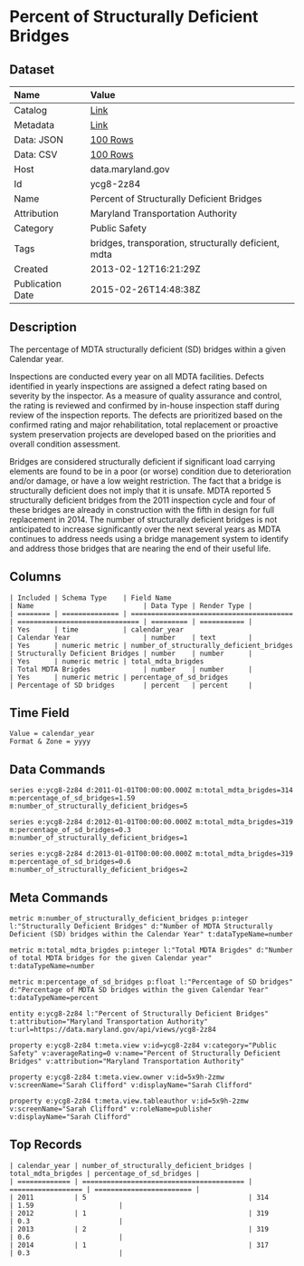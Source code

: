 # Percent of Structurally Deficient Bridges

## Dataset

| Name | Value |
| :--- | :---- |
| Catalog | [Link](https://catalog.data.gov/dataset/percent-of-structurally-deficient-bridges-a15e6) |
| Metadata | [Link](https://data.maryland.gov/api/views/ycg8-2z84) |
| Data: JSON | [100 Rows](https://data.maryland.gov/api/views/ycg8-2z84/rows.json?max_rows=100) |
| Data: CSV | [100 Rows](https://data.maryland.gov/api/views/ycg8-2z84/rows.csv?max_rows=100) |
| Host | data.maryland.gov |
| Id | ycg8-2z84 |
| Name | Percent of Structurally Deficient Bridges |
| Attribution | Maryland Transportation Authority |
| Category | Public Safety |
| Tags | bridges, transporation, structurally deficient, mdta |
| Created | 2013-02-12T16:21:29Z |
| Publication Date | 2015-02-26T14:48:38Z |

## Description

The percentage of MDTA structurally deficient (SD) bridges within a given Calendar year.

Inspections are conducted every year on all MDTA facilities. Defects identified in yearly inspections are assigned a defect rating based on severity by the inspector.  As a measure of quality assurance and control, the rating is reviewed and confirmed by in-house inspection staff during review of the inspection reports. The defects are prioritized based on the confirmed rating and major rehabilitation, total replacement or proactive system preservation projects are developed based on the priorities and overall condition assessment.   

Bridges are considered structurally deficient if significant load carrying elements are found to be in a poor (or worse) condition due to deterioration and/or damage, or have a low weight restriction.  The fact that a bridge is structurally deficient does not imply that it is unsafe.  MDTA reported 5 structurally deficient bridges from the 2011 inspection cycle and four of these bridges are already in construction with the fifth in design for full replacement in 2014.  The number of structurally deficient bridges is not anticipated to increase significantly over the next several years as MDTA continues to address needs using a bridge management system to identify and address those bridges that are nearing the end of their useful life.

## Columns

```ls
| Included | Schema Type    | Field Name                               | Name                           | Data Type | Render Type |
| ======== | ============== | ======================================== | ============================== | ========= | =========== |
| Yes      | time           | calendar_year                            | Calendar Year                  | number    | text        |
| Yes      | numeric metric | number_of_structurally_deficient_bridges | Structurally Deficient Bridges | number    | number      |
| Yes      | numeric metric | total_mdta_brigdes                       | Total MDTA Brigdes             | number    | number      |
| Yes      | numeric metric | percentage_of_sd_bridges                 | Percentage of SD bridges       | percent   | percent     |
```

## Time Field

```ls
Value = calendar_year
Format & Zone = yyyy
```

## Data Commands

```ls
series e:ycg8-2z84 d:2011-01-01T00:00:00.000Z m:total_mdta_brigdes=314 m:percentage_of_sd_bridges=1.59 m:number_of_structurally_deficient_bridges=5

series e:ycg8-2z84 d:2012-01-01T00:00:00.000Z m:total_mdta_brigdes=319 m:percentage_of_sd_bridges=0.3 m:number_of_structurally_deficient_bridges=1

series e:ycg8-2z84 d:2013-01-01T00:00:00.000Z m:total_mdta_brigdes=319 m:percentage_of_sd_bridges=0.6 m:number_of_structurally_deficient_bridges=2
```

## Meta Commands

```ls
metric m:number_of_structurally_deficient_bridges p:integer l:"Structurally Deficient Bridges" d:"Number of MDTA Structurally Deficient (SD) bridges within the Calendar Year" t:dataTypeName=number

metric m:total_mdta_brigdes p:integer l:"Total MDTA Brigdes" d:"Number of total MDTA bridges for the given Calendar year" t:dataTypeName=number

metric m:percentage_of_sd_bridges p:float l:"Percentage of SD bridges" d:"Percentage of MDTA SD bridges within the given Calendar Year" t:dataTypeName=percent

entity e:ycg8-2z84 l:"Percent of Structurally Deficient Bridges" t:attribution="Maryland Transportation Authority" t:url=https://data.maryland.gov/api/views/ycg8-2z84

property e:ycg8-2z84 t:meta.view v:id=ycg8-2z84 v:category="Public Safety" v:averageRating=0 v:name="Percent of Structurally Deficient Bridges" v:attribution="Maryland Transportation Authority"

property e:ycg8-2z84 t:meta.view.owner v:id=5x9h-2zmw v:screenName="Sarah Clifford" v:displayName="Sarah Clifford"

property e:ycg8-2z84 t:meta.view.tableauthor v:id=5x9h-2zmw v:screenName="Sarah Clifford" v:roleName=publisher v:displayName="Sarah Clifford"
```

## Top Records

```ls
| calendar_year | number_of_structurally_deficient_bridges | total_mdta_brigdes | percentage_of_sd_bridges | 
| ============= | ======================================== | ================== | ======================== | 
| 2011          | 5                                        | 314                | 1.59                     | 
| 2012          | 1                                        | 319                | 0.3                      | 
| 2013          | 2                                        | 319                | 0.6                      | 
| 2014          | 1                                        | 317                | 0.3                      | 
```
